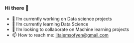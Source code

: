 ### Hi there 👋



- 🔭 I’m currently working on Data science projects 
- 🌱 I’m currently learning Data Science
- 👯 I’m looking to collaborate on Machine learning projects 
- 📫 How to reach me: litaiemsofyen@gmail.com

